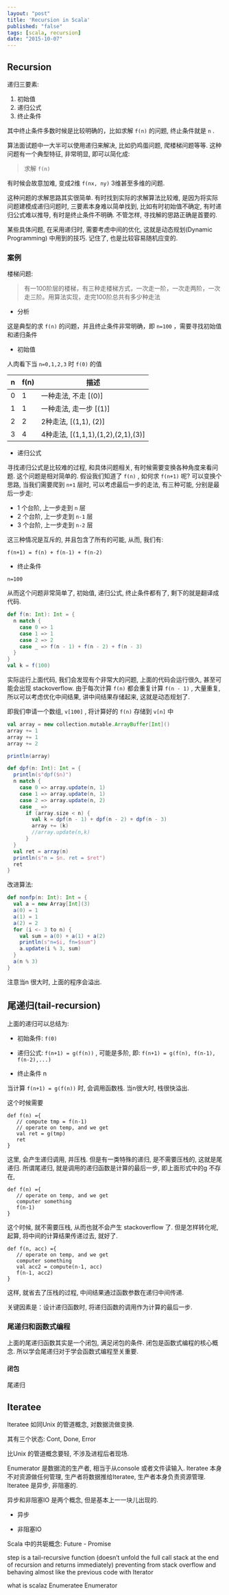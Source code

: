 ```yaml
---
layout: "post"
title: 'Recursion in Scala'
published: "false"
tags: [scala, recursion]
date: "2015-10-07"
---
```


## Recursion

递归三要素:

1. 初始值
2. 递归公式
3. 终止条件

其中终止条件多数时候是比较明确的，比如求解 `f(n)` 的问题, 终止条件就是 `n` .

算法面试题中一大半可以使用递归来解决, 比如扔鸡蛋问题, 爬楼梯问题等等. 这种问题有一个典型特征, 非常明显, 即可以简化成:

> 求解 `f(n)`

有时候会故意加难, 变成2维 `f(nx, ny)` 3维甚至多维的问题.

这种问题的求解思路其实很简单. 有时找到实际的求解算法比较难, 是因为将实际问题建模成递归问题时, 三要素本身难以简单找到, 比如有时初始值不确定, 有时递归公式难以推导, 有时是终止条件不明确. 不管怎样, 寻找解的思路正确是首要的.

某些具体问题, 在采用递归时, 需要考虑中间的优化, 这就是动态规划(Dynamic Programming) 中用到的技巧. 记住了, 也是比较容易随机应变的.

### 案例

楼梯问题:

> 有一100阶层的楼梯，有三种走楼梯方式，一次走一阶，一次走两阶，一次走三阶。用算法实现，走完100阶总共有多少种走法

- 分析

这是典型的求 `f(n)` 的问题，并且终止条件非常明确，即 `n=100` ，需要寻找初始值和递归条件

- 初始值

人肉看下当 `n=0,1,2,3` 时 `f(0)` 的值

| n   | f(n) | 描述                               |
| --- | ---- | ---------------------------------- |
| 0   | 1    | 一种走法, 不走 [(0)]               |
| 1   | 1    | 一种走法, 走一步 [(1)]             |
| 2   | 2    | 2种走法, [(1,1), (2)]              |
| 3   | 4    | 4种走法, [(1,1,1),(1,2),(2,1),(3)] |

- 递归公式

寻找递归公式是比较难的过程, 和具体问题相关, 有时候需要变换各种角度来看问题. 这个问题是相对简单的. 假设我们知道了 `f(n)` , 如何求 `f(n+1)` 呢? 可以变换个思路, 当我们需要爬到 `n+1` 层时, 可以考虑最后一步的走法, 有三种可能, 分别是最后一步走:

* 1 个台阶, 上一步走到 `n` 层
* 2 个台阶, 上一步走到 `n-1` 层
* 3 个台阶, 上一步走到 `n-2` 层

这三种情况是互斥的, 并且包含了所有的可能, 从而, 我们有:

```
f(n+1) = f(n) + f(n-1) + f(n-2)
```

- 终止条件

```
n=100
```

从而这个问题非常简单了, 初始值, 递归公式, 终止条件都有了, 剩下的就是翻译成代码.

```scala
def f(n: Int): Int = {
  n match {
    case 0 => 1
    case 1 => 1
    case 2 => 2
    case _ => f(n - 1) + f(n - 2) + f(n - 3)
  }
}
val k = f(100)
```

实际运行上面代码, 我们会发现有个非常大的问题, 上面的代码会运行很久, 甚至可能会出现 stackoverflow. 由于每次计算 `f(n)` 都会重复计算 `f(n - 1)` , 大量重复, 所以可以考虑优化中间结果, 讲中间结果存储起来, 这就是动态规划了.

即我们申请一个数组, `v[100]` , 将计算好的 `f(n)` 存储到 `v[n]` 中

```scala
val array = new collection.mutable.ArrayBuffer[Int]()
array += 1
array += 1
array += 2

println(array)

def dpf(n: Int): Int = {
  println(s"dpf($n)")
  n match {
    case 0 => array.update(n, 1)
    case 1 => array.update(n, 1)
    case 2 => array.update(n, 2)
    case _ =>
      if (array.size < n) {
        val k = dpf(n - 1) + dpf(n - 2) + dpf(n - 3)
        array += (k)
        //array.update(n,k)
      }
  }
  val ret = array(n)
  println(s"n = $n. ret = $ret")
  ret
}
```

改进算法:

```scala
def nonfp(n: Int): Int = {
  val a = new Array[Int](3)
  a(0) = 1
  a(1) = 1
  a(2) = 2
  for (i <- 3 to n) {
    val sum = a(0) + a(1) + a(2)
    println(s"n=$i, fn=$sum")
    a.update(i % 3, sum)
  }
  a(n % 3)
}
```

注意当n 很大时, 上面的程序会溢出.

## 尾递归(tail-recursion)

上面的递归可以总结为:

- 初始条件: `f(0)`

- 递归公式: `f(n+1) = g(f(n))` , 可能是多阶, 即: `f(n+1) = g(f(n), f(n-1), f(n-2),...)`

- 终止条件 n

当计算 `f(n+1) = g(f(n))` 时, 会调用函数栈. 当n很大时, 栈很快溢出.

这个时候需要

```
def f(n) ={
   // compute tmp = f(n-1)
   // operate on temp, and we get
   val ret = g(tmp)
   ret
}
```

这里, 会产生递归调用, 并压栈. 但是有一类特殊的递归, 是不需要压栈的, 这就是尾递归. 所谓尾递归, 就是调用的递归函数是计算的最后一步, 即上面形式中的g 不存在,

```
def f(n) ={
   // operate on temp, and we get
   computer something
   f(n-1)
}
```

这个时候, 就不需要压栈, 从而也就不会产生 stackoverflow 了. 但是怎样转化呢, 起算, 将中间的计算结果传递过去, 就好了.

```
def f(n, acc) ={
   // operate on temp, and we get
   computer something
   val acc2 = compute(n-1, acc)
   f(n-1, acc2)
}
```

这样, 就省去了压栈的过程, 中间结果通过函数参数在递归中间传递.

关键因素是：设计递归函数时, 将递归函数的调用作为计算的最后一步.

### 尾递归和函数式编程

上面的尾递归函数其实是一个闭包, 满足闭包的条件. 闭包是函数式编程的核心概念. 所以学会尾递归对于学会函数式编程至关重要.

#### 闭包

尾递归

## Iteratee

Iteratee 如同Unix 的管道概念, 对数据流做变换.

其有三个状态: Cont, Done, Error

比Unix 的管道概念要轻, 不涉及进程后者现场.

Enumerator 是数据流的生产者, 相当于从console 或者文件读输入. Iteratee 本身不对资源做任何管理, 生产者将数据推给Iteratee, 生产者本身负责资源管理. Iteratee 是异步, 非阻塞的.

异步和非阻塞IO 是两个概念, 但是基本上一一块儿出现的.

- 异步

- 非阻塞IO

Scala 中的共轭概念: Future - Promise

step is a tail-recursive function (doesn’t unfold the full call stack at the end of recursion and returns immediately) preventing from stack overflow and behaving almost like the previous code with Iterator

what is scalaz Enumeratee Enumerator